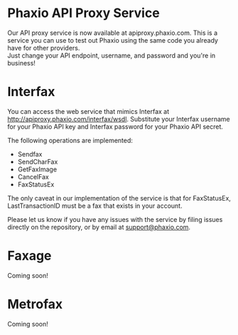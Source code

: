 Phaxio API Proxy Service
========================

Our API proxy service is now available at apiproxy.phaxio.com.  This is a service you can use to test out Phaxio using the same code you already have for other providers.  
Just change your API endpoint, username, and password and you're in business!


Interfax
========
You can access the web service that mimics Interfax at http://apiproxy.phaxio.com/interfax/wsdl.  Substitute your Interfax username for your Phaxio API key and Interfax password for your Phaxio API secret.

The following operations are implemented:
- Sendfax
- SendCharFax 
- GetFaxImage
- CancelFax
- FaxStatusEx

The only caveat in our implementation of the service is that for FaxStatusEx, LastTransactionID must be a fax that exists in your account.

Please let us know if you have any issues with the service by filing issues directly on the repository, or by email at support@phaxio.com.

Faxage
======
Coming soon!

Metrofax
========
Coming soon!
